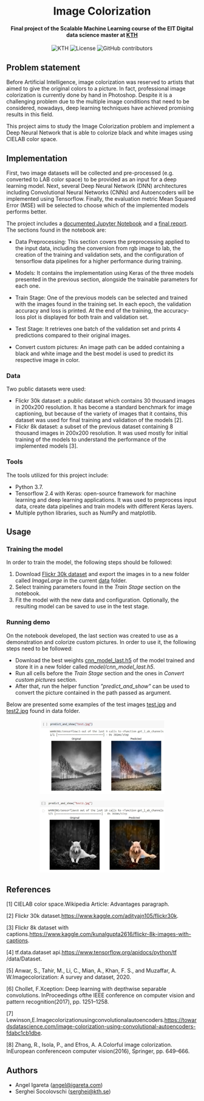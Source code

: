<h1 align="center">Image Colorization</h1>
<h4 align="center">Final project of the Scalable Machine Learning course of the EIT Digital data science master at <a href="https://www.kth.se/en">KTH</a></h4>

<p align="center">
  <img alt="KTH" src="https://img.shields.io/badge/EIT%20Digital-KTH-%231954a6?style=flat-square" />  
  <img alt="License" src="https://img.shields.io/github/license/angeligareta/image-colorization?style=flat-square" />
  <img alt="GitHub contributors" src="https://img.shields.io/github/contributors/angeligareta/image-colorization?style=flat-square" />
</p>

## Problem statement

Before Artificial Intelligence, image colorization was reserved to artists that aimed to give the original colors to a picture. In fact, professional image colorization is currently done by hand in Photoshop. Despite it is a challenging problem due to the multiple image conditions that need to be considered, nowadays, deep learning techniques have achieved promising results in this field.

This project aims to study the Image Colorization problem and implement a Deep Neural Network that is able to colorize black and white images using CIELAB color space.

## Implementation

First, two image datasets will be collected and pre-processed (e.g. converted to LAB color space) to be provided as an input for a deep learning model. Next, several Deep Neural Network (DNN) architectures including Convolutional Neural Networks (CNNs) and Autoencoders will be implemented using Tensorflow. Finally, the evaluation metric Mean Squared Error (MSE) will be selected to choose which of the implemented models performs better.

The project includes a [documented Jupyter Notebook](notebooks/image_colorization.ipynb) and a [final report](docs/report.pdf). The sections found in the notebook are:

- Data Preprocessing: This section covers the preprocessing applied to the input data, including
the conversion from rgb image to lab, the creation of the training and validation sets, and the
configuration of tensorflow data pipelines for a higher performance during training.

- Models: It contains the implementation using Keras of the three models presented in the previous
section, alongside the trainable parameters for each one.

- Train Stage: One of the previous models can be selected and trained with the images found in
the training set. In each epoch, the validation accuracy and loss is printed. At the end of the
training, the accuracy-loss plot is displayed for both train and validation set.

- Test Stage: It retrieves one batch of the validation set and prints 4 predictions compared to
their original images.

- Convert custom pictures: An image path can be added containing a black and white image and
the best model is used to predict its respective image in color.

### Data

Two public datasets were used:

- Flickr 30k dataset: a public dataset which contains 30 thousand images in 200x200 resolution. It has become a standard benchmark for image captioning, but because of the variety of images that it contains, this dataset was used for final training and validation of the models [2].
- Flickr 8k dataset: a subset of the previous dataset containing 8 thousand images in 200x200 resolution. It was used mostly for initial training of the models to understand the performance of the implemented models [3].

### Tools

The tools utilized for this project include:

- Python 3.7.
- Tensorflow 2.4 with Keras: open-source framework for machine learning and deep learning applications. It was used to preprocess input data, create data pipelines and train models with different Keras layers.
- Multiple python libraries, such as NumPy and matplotlib.

## Usage

### Training the model

In order to train the model, the following steps should be followed:

1. Download [Flickr 30k dataset](https://www.kaggle.com/adityajn105/flickr30k) and export the images in to a new folder called _ImageLarge_ in the current [data](data) folder.
2. Select training parameters found in the _Train Stage_ section on the notebook.
3. Fit the model with the new data and configuration. Optionally, the resulting model can be saved to use in the test stage.

### Running demo

On the notebook developed, the last section was created to use as a demonstration and colorize custom pictures. In order to use it, the following steps need to be followed:

- Download the best weights [cnn_model_last.h5](https://drive.google.com/uc?export=download&id=1KI9fCihX3c2DpU_s6XCJGCngpxZeEcOM) of the model trained and store it in a new folder called _model/cnn_model_last.h5_.
- Run all cells before the _Train Stage_ section and the ones in _Convert custom pictures_ section.
- After that, run the helper function _"predict_and_show"_ can be used to convert the picture contained in the path passed as argument.

Below are presented some examples of the test images [test.jpg](data/test.jpg) and [test2.jpg](data/test2.jpg) found in data folder.

<p align="center">
<img alt="example-1" src="docs/example-1.jpg" width="65%" />
</p>

<p align="center">
<img alt="example-2" src="docs/example-2.jpg" width="65%" />
</p>

## References

[1] CIELAB color space.Wikipedia Article: Advantages paragraph.

[2] Flickr 30k dataset.https://www.kaggle.com/adityajn105/flickr30k.

[3] Flickr 8k dataset with captions.https://www.kaggle.com/kunalgupta2616/flickr-8k-images-with-captions.

[4] tf.data.dataset api.https://www.tensorflow.org/apidocs/python/tf /data/Dataset.

[5] Anwar, S., Tahir, M., Li, C., Mian, A., Khan, F. S., and Muzaffar, A. W.Imagecolorization: A survey and dataset, 2020.

[6] Chollet, F.Xception: Deep learning with depthwise separable convolutions. InProceedings ofthe IEEE conference on computer vision and pattern recognition(2017), pp. 1251–1258.

[7] Lewinson,E.Imagecolorizationusingconvolutionalautoencoders.https://towardsdatascience.com/image-colorization-using-convolutional-autoencoders-fdabc1cb1dbe.

[8] Zhang, R., Isola, P., and Efros, A. A.Colorful image colorization. InEuropean conferenceon computer vision(2016), Springer, pp. 649–666.

## Authors

- Angel Igareta ([angel@igareta.com](mailto:angel@igareta.com))
- Serghei Socolovschi ([serghei@kth.se](mailto:serghei@kth.se))
